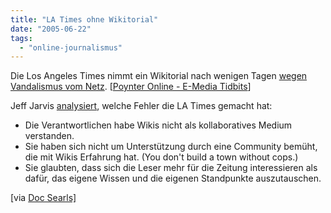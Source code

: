 ```yaml
---
title: "LA Times ohne Wikitorial"
date: "2005-06-22"
tags: 
  - "online-journalismus"
---
```


Die Los Angeles Times nimmt ein Wikitorial nach wenigen Tagen [wegen Vandalismus vom Netz](http://www.latimes.com/news/nationworld/nation/la-na-wiki21jun21,1,5888239.story?coll=la-headlines-nation "'Wikitorial' Pulled Due to Vandalism"). \[[Poynter Online - E-Media Tidbits](http://www.poynter.org/column.asp?id=31)\]

Jeff Jarvis [analysiert](http://www.buzzmachine.com/archives/2005_06_21.html#009908 "BuzzMachine... by Jeff Jarvis"), welche Fehler die LA Times gemacht hat:

- Die Verantwortlichen habe Wikis nicht als kollaboratives Medium verstanden.
- Sie haben sich nicht um Unterstützung durch eine Community bemüht, die mit Wikis Erfahrung hat. (You don't build a town without cops.)
- Sie glaubten, dass sich die Leser mehr für die Zeitung interessieren als dafür, das eigene Wissen und die eigenen Standpunkte auszutauschen.

\[via [Doc Searls\]](http://doc.weblogs.com/2005/06/21#whoaWiki "The Doc Searls Weblog : Monday, June 20, 2005")
